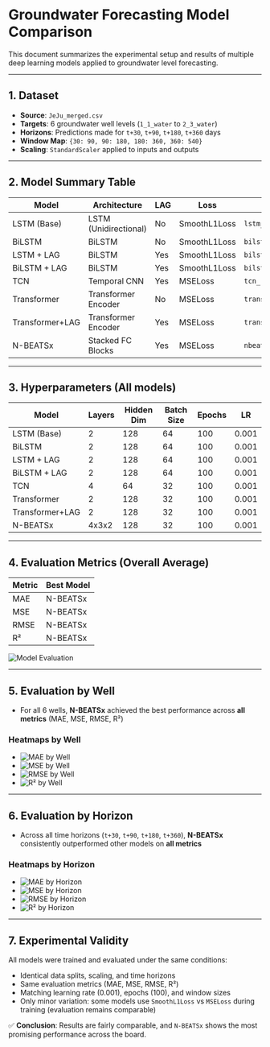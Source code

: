 # Groundwater Forecasting Model Comparison

This document summarizes the experimental setup and results of multiple deep learning models applied to groundwater level forecasting.

---

## 1. Dataset

* **Source**: `JeJu_merged.csv`
* **Targets**: 6 groundwater well levels (`1_1_water` to `2_3_water`)
* **Horizons**: Predictions made for `t+30`, `t+90`, `t+180`, `t+360` days
* **Window Map**: `{30: 90, 90: 180, 180: 360, 360: 540}`
* **Scaling**: `StandardScaler` applied to inputs and outputs

---

## 2. Model Summary Table

| Model           | Architecture          | LAG | Loss         | Output File                    |
| --------------- | --------------------- | --- | ------------ | ------------------------------ |
| LSTM (Base)     | LSTM (Unidirectional) | No  | SmoothL1Loss | `lstm_layer1_report.pdf`       |
| BiLSTM          | BiLSTM                | No  | SmoothL1Loss | `bilstm_report.pdf`            |
| LSTM + LAG      | BiLSTM                | Yes | SmoothL1Loss | `bilstm_with_lag_report.pdf`   |
| BiLSTM + LAG    | BiLSTM                | Yes | SmoothL1Loss | `bilstm_with_lag_report.pdf`   |
| TCN             | Temporal CNN          | Yes | MSELoss      | `tcn_report.pdf`               |
| Transformer     | Transformer Encoder   | No  | MSELoss      | `transformer_report_nolag.pdf` |
| Transformer+LAG | Transformer Encoder   | Yes | MSELoss      | `transformer_report.pdf`       |
| N-BEATSx        | Stacked FC Blocks     | Yes | MSELoss      | `nbeats_report.pdf`            |

---

## 3. Hyperparameters (All models)

| Model           | Layers | Hidden Dim | Batch Size | Epochs | LR    |
| --------------- | ------ | ---------- | ---------- | ------ | ----- |
| LSTM (Base)     | 2      | 128        | 64         | 100    | 0.001 |
| BiLSTM          | 2      | 128        | 64         | 100    | 0.001 |
| LSTM + LAG      | 2      | 128        | 64         | 100    | 0.001 |
| BiLSTM + LAG    | 2      | 128        | 64         | 100    | 0.001 |
| TCN             | 4      | 64         | 32         | 100    | 0.001 |
| Transformer     | 2      | 128        | 32         | 100    | 0.001 |
| Transformer+LAG | 2      | 128        | 32         | 100    | 0.001 |
| N-BEATSx        | 4x3x2  | 128        | 32         | 100    | 0.001 |

---

## 4. Evaluation Metrics (Overall Average)

| Metric | Best Model |
| ------ | ---------- |
| MAE    | N-BEATSx   |
| MSE    | N-BEATSx   |
| RMSE   | N-BEATSx   |
| R²     | N-BEATSx   |

![Model Evaluation](model_comparison_images/model_comparison_metrics.png)

---

## 5. Evaluation by Well

* For all 6 wells, **N-BEATSx** achieved the best performance across **all metrics** (MAE, MSE, RMSE, R²)

### Heatmaps by Well

* ![MAE by Well](model_comparison_images/heatmap_by_well_MAE.png)
* ![MSE by Well](model_comparison_images/heatmap_by_well_MSE.png)
* ![RMSE by Well](model_comparison_images/heatmap_by_well_RMSE.png)
* ![R² by Well](model_comparison_images/heatmap_by_well_R2.png)

---

## 6. Evaluation by Horizon

* Across all time horizons (`t+30`, `t+90`, `t+180`, `t+360`), **N-BEATSx** consistently outperformed other models on **all metrics**

### Heatmaps by Horizon

* ![MAE by Horizon](model_comparison_images/heatmap_by_horizon_MAE.png)
* ![MSE by Horizon](model_comparison_images/heatmap_by_horizon_MSE.png)
* ![RMSE by Horizon](model_comparison_images/heatmap_by_horizon_RMSE.png)
* ![R² by Horizon](model_comparison_images/heatmap_by_horizon_R2.png)

---

## 7. Experimental Validity

All models were trained and evaluated under the same conditions:

* Identical data splits, scaling, and time horizons
* Same evaluation metrics (MAE, MSE, RMSE, R²)
* Matching learning rate (0.001), epochs (100), and window sizes
* Only minor variation: some models use `SmoothL1Loss` vs `MSELoss` during training (evaluation remains comparable)

✅ **Conclusion**: Results are fairly comparable, and `N-BEATSx` shows the most promising performance across the board.
